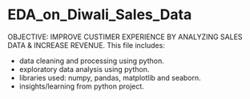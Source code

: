 # EDA_on_Diwali_Sales_Data

OBJECTIVE: IMPROVE CUSTIMER EXPERIENCE BY ANALYZING SALES DATA & INCREASE REVENUE.
This file includes:

- data cleaning and processing using python.
- exploratory data analysis using python.
- libraries used: numpy, pandas, matplotlib and seaborn.
- insights/learning from python project.
